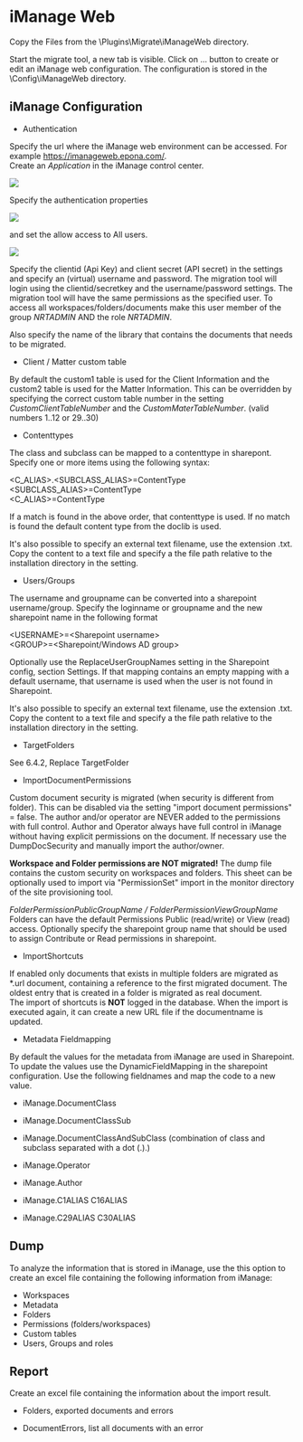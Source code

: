 # iManage Web

Copy the Files from the \\Plugins\\Migrate\\iManageWeb directory.

Start the migrate tool, a new tab is visible. Click on ... button to create or edit an iManage web configuration. The configuration is stored in the \\Config\\iManageWeb directory.

## iManage Configuration

- Authentication

Specify the url where the iManage web environment can be accessed. For example <https://imanageweb.epona.com/>.\
Create an *Application* in the iManage control center.

![](./assets/iManageWeb_2022-12-27-11-52-49.png)

Specify the authentication properties

![](./assets/iManageWeb_2022-12-27-11-56-01.png)

and set the allow access to All users.

![](./assets/iManageWeb_2022-12-27-11-56-41.png)

Specify the clientid (Api Key) and client secret  (API secret) in the settings and specify an (virtual) username and password. The migration tool will login using the clientid/secretkey and the username/password settings. The migration tool will have the same permissions as the specified user. To access all workspaces/folders/documents make this user member of the group *NRTADMIN* AND the role *NRTADMIN*.

Also specify the name of the library that contains the documents that needs to be migrated.

- Client / Matter custom table

By default the custom1 table is used for the Client Information and the custom2 table is used for the Matter Information. This can be overridden by specifying the correct custom table number in the setting *CustomClientTableNumber* and the *CustomMaterTableNumber*. (valid
numbers 1..12 or 29..30)

- Contenttypes

The class and subclass can be mapped to a contenttype in sharepont. Specify one or more items using the following syntax:

\<C_ALIAS\>.\<SUBCLASS_ALIAS\>=ContentType\
\<SUBCLASS_ALIAS\>=ContentType\
\<C_ALIAS\>=ContentType

If a match is found in the above order, that contenttype is used. If no match is found the default content type from the doclib is used.

It's also possible to specify an external text filename, use the extension .txt. Copy the content to a text file and specify a the file
path relative to the installation directory in the setting.

- Users/Groups

The username and groupname can be converted into a sharepoint username/group. Specify the loginname or groupname and the new
sharepoint name in the following format

\<USERNAME\>=\<Sharepoint username\>\
\<GROUP\>=\<Sharepoint/Windows AD group\>

Optionally use the ReplaceUserGroupNames setting in the Sharepoint config, section Settings. If that mapping contains an empty mapping with
a default username, that username is used when the user is not found in Sharepoint.

It's also possible to specify an external text filename, use the extension .txt. Copy the content to a text file and specify a the file
path relative to the installation directory in the setting.

- TargetFolders

See 6.4.2, Replace TargetFolder

- ImportDocumentPermissions

Custom document security is migrated (when security is different from folder). This can be disabled via the setting "import document
permissions" = false. The author and/or operator are NEVER added to the permissions with full control. Author and Operator always have full
control in iManage without having explicit permissions on the document. If necessary use the DumpDocSecurity and manually import the
author/owner.

**Workspace and Folder permissions are NOT migrated!** The dump file contains the custom security on workspaces and folders. This sheet can
be optionally used to import via "PermissionSet" import in the monitor directory of the site provisioning tool.

*FolderPermissionPublicGroupName / FolderPermissionViewGroupName*\
Folders can have the default Permissions Public (read/write) or View (read) access. Optionally specify the sharepoint group name that should be used to assign Contribute or Read permissions in sharepoint.

- ImportShortcuts

If enabled only documents that exists in multiple folders are migrated as \*.url document, containing a reference to the first migrated document. The oldest entry that is created in a folder is migrated as real document.\
The import of shortcuts is **NOT** logged in the database. When the import is executed again, it can create a new URL file if the documentname is updated.

- Metadata Fieldmapping

By default the values for the metadata from iManage are used in Sharepoint. To update the values use the DynamicFieldMapping in the sharepoint configuration. Use the following fieldnames and map the code to a new value.

- iManage.DocumentClass

- iManage.DocumentClassSub

- iManage.DocumentClassAndSubClass (combination of class and subclass
 separated with a dot (.).)

- iManage.Operator

- iManage.Author

- iManage.C1ALIAS C16ALIAS

- iManage.C29ALIAS C30ALIAS

## Dump

To analyze the information that is stored in iManage, use the this option to create an excel file containing the following information from iManage:

- Workspaces
- Metadata
- Folders
- Permissions (folders/workspaces)
- Custom tables
- Users, Groups and roles

## Report

Create an excel file containing the information about the import result.

- Folders, exported documents and errors

- DocumentErrors, list all documents with an error
